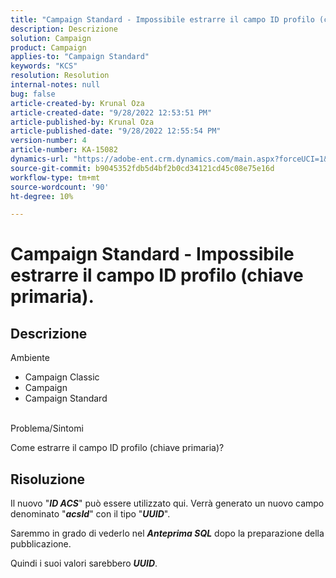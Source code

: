 ```yaml
---
title: "Campaign Standard - Impossibile estrarre il campo ID profilo (chiave primaria)."
description: Descrizione
solution: Campaign
product: Campaign
applies-to: "Campaign Standard"
keywords: "KCS"
resolution: Resolution
internal-notes: null
bug: false
article-created-by: Krunal Oza
article-created-date: "9/28/2022 12:53:51 PM"
article-published-by: Krunal Oza
article-published-date: "9/28/2022 12:55:54 PM"
version-number: 4
article-number: KA-15082
dynamics-url: "https://adobe-ent.crm.dynamics.com/main.aspx?forceUCI=1&pagetype=entityrecord&etn=knowledgearticle&id=cc453797-2c3f-ed11-9db1-000d3a5c1bcc"
source-git-commit: b9045352fdb5d4bf2b0cd34121cd45c08e75e16d
workflow-type: tm+mt
source-wordcount: '90'
ht-degree: 10%

---
```


# Campaign Standard - Impossibile estrarre il campo ID profilo (chiave primaria).

## Descrizione

Ambiente<br>


- Campaign Classic
- Campaign
- Campaign Standard



<br>Problema/Sintomi<br>


Come estrarre il campo ID profilo (chiave primaria)?


## Risoluzione


Il nuovo &quot;<b>*ID ACS</b>*&quot; può essere utilizzato qui. Verrà generato un nuovo campo denominato &quot;<b>*acsId</b>*&quot; con il tipo &quot;<b>*UUID</b>*&quot;.

Saremmo in grado di vederlo nel <b>*Anteprima SQL</b>* dopo la preparazione della pubblicazione.

Quindi i suoi valori sarebbero <b>*UUID</b>*.
